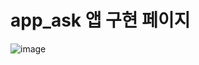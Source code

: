 # app_ask 앱 구현 페이지 
![image](https://user-images.githubusercontent.com/75960352/230899851-c6d14d8f-ca67-4b0a-baa8-259d6e99d317.png)
